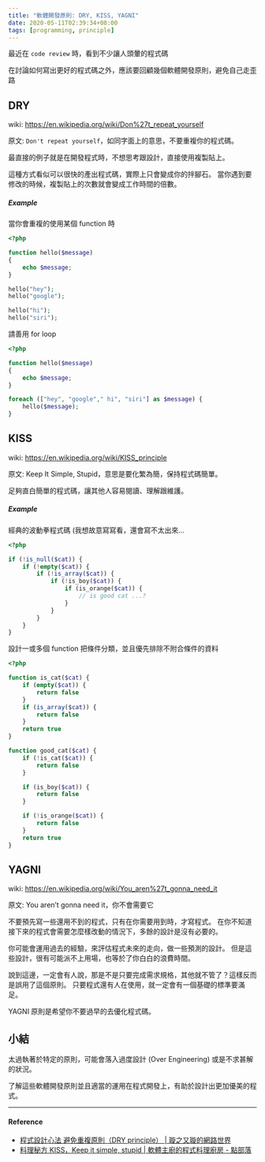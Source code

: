 ```yaml
---
title: "軟體開發原則: DRY, KISS, YAGNI"
date: 2020-05-11T02:39:34+08:00
tags: [programming, principle]
---
```


最近在 `code review` 時，看到不少讓人頭暈的程式碼

在討論如何寫出更好的程式碼之外，應該要回顧幾個軟體開發原則，避免自己走歪路

## DRY

wiki: https://en.wikipedia.org/wiki/Don%27t_repeat_yourself

原文: `Don't repeat yourself`，如同字面上的意思，不要重複你的程式碼。

最直接的例子就是在開發程式時，不想思考跟設計，直接使用複製貼上。

這種方式看似可以很快的產出程式碼，實際上只會變成你的拌腳石。
當你遇到要修改的時候，複製貼上的次數就會變成工作時間的倍數。

##### Example

當你會重複的使用某個 function 時

```php
<?php

function hello($message)
{
    echo $message;
}

hello("hey");
hello("google");

hello("hi");
hello("siri");
```

請善用 for loop

```php
<?php

function hello($message)
{
    echo $message;
}

foreach (["hey", "google"," hi", "siri"] as $message) {
    hello($message);
}
```

## KISS

wiki: https://en.wikipedia.org/wiki/KISS_principle

原文: Keep It Simple, Stupid，意思是要化繁為簡，保持程式碼簡單。

足夠直白簡單的程式碼，讓其他人容易閱讀、理解跟維護。

##### Example

經典的波動拳程式碼 (我想故意寫寫看，還會寫不太出來…

```php
<?php

if (!is_null($cat)) {
    if (!empty($cat)) {
        if (!is_array($cat)) {
            if (!is_boy($cat)) {
                if (is_orange($cat)) {
                    // is good cat ...?
                }
            }
        }
    }
}
```

設計一或多個 function 把條件分類，並且優先排除不附合條件的資料

```php
<?php

function is_cat($cat) {
    if (empty($cat)) {
        return false
    }
    if (is_array($cat)) {
        return false
    }
    return true
}

function good_cat($cat) {
    if (!is_cat($cat)) {
        return false
    }

    if (is_boy($cat)) {
        return false
    }

    if (!is_orange($cat)) {
        return false
    }
    return true
}
```


## YAGNI

wiki: https://en.wikipedia.org/wiki/You_aren%27t_gonna_need_it

原文: You aren’t gonna need it，你不會需要它

不要預先寫一些還用不到的程式，只有在你需要用到時，才寫程式。
在你不知道接下來的程式會需要怎麼樣改動的情況下，多餘的設計是沒有必要的。

你可能會運用過去的經驗，來評估程式未來的走向，做一些預測的設計。
但是這些設計，很有可能派不上用場，也等於了你白白的浪費時間。

說到這邊，一定會有人說，那是不是只要完成需求規格，其他就不管了？這樣反而是誤用了這個原則。
只要程式還有人在使用，就一定會有一個基礎的標準要滿足。

YAGNI 原則是希望你不要過早的去優化程式碼。

## 小結

太過執著於特定的原則，可能會落入過度設計 (Over Engineering) 或是不求甚解的狀況。

了解這些軟體開發原則並且適當的運用在程式開發上，有助於設計出更加優美的程式。


---

#### Reference

- [程式設計心法 避免重複原則（DRY principle） | 璇之又璇的網路世界](https://shawnlin0201.github.io/Methodology/Methodology-001-DRY-principle/)
- [料理秘方 KISS，Keep it simple, stupid | 軟體主廚的程式料理廚房 - 點部落](https://dotblogs.com.tw/supershowwei/2017/02/14/175826)
